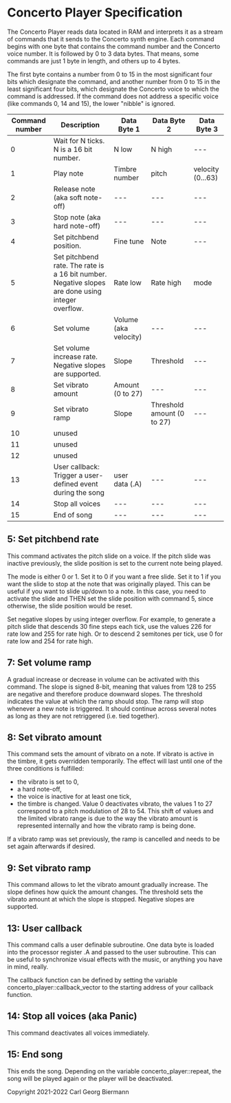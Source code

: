 Concerto Player Specification
=============================

The Concerto Player reads data located in RAM and interprets it as a stream of
commands that it sends to the Concerto synth engine. Each command begins with
one byte that contains the command number and the Concerto voice number. It
is followed by 0 to 3 data bytes. That means, some commands are just 1 byte
in length, and others up to 4 bytes.

The first byte contains a number from 0 to 15 in the most significant four
bits which designate the command, and another number from 0 to 15 in the least
significant four bits, which designate the Concerto voice to which the
command is addressed. If the command does not address a specific voice
(like commands 0, 14 and 15), the lower "nibble" is ignored.

| Command number | Description | Data Byte 1 | Data Byte 2 | Data Byte 3 |
|----------------|-------------|-------------|-------------|-------------|
|              0 | Wait for N ticks. N is a 16 bit number. | N low | N high | --- |
|              1 | Play note | Timbre number | pitch | velocity (0...63) |
|              2 | Release note (aka soft note-off) | --- | --- | --- |
|              3 | Stop note (aka hard note-off) | --- | --- | --- |
|              4 | Set pitchbend position. | Fine tune | Note | --- |
|              5 | Set pitchbend rate. The rate is a 16 bit number. Negative slopes are done using integer overflow. | Rate low | Rate high | mode |
|              6 | Set volume | Volume (aka velocity) | --- | --- |
|              7 | Set volume increase rate. Negative slopes are supported. | Slope | Threshold | --- |
|              8 | Set vibrato amount | Amount (0 to 27) | --- | --- |
|              9 | Set vibrato ramp | Slope | Threshold amount (0 to 27) | --- |
|             10 | unused | | | |
|             11 | unused | | | |
|             12 | unused | | | |
|             13 | User callback: Trigger a user-defined event during the song | user data (.A) | --- | --- |
|             14 | Stop all voices | --- | --- | --- |
|             15 | End of song | --- | --- | --- |




5: Set pitchbend rate
----------------------

This command activates the pitch slide on a voice. If the pitch slide was
inactive previously, the slide position is set to the current note being
played.

The mode is either 0 or 1. Set it to 0 if you want a free slide. Set it to 1 if
you want the slide to stop at the note that was originally played. This can be
useful if you want to slide up/down to a note. In this case, you need
to activate the slide and THEN set the slide position with command 5, since
otherwise, the slide position would be reset.

Set negative slopes by using integer overflow. For example, to generate a pitch
slide that descends 30 fine steps each tick, use the values 226 for rate low
and 255 for rate high. Or to descend 2 semitones per tick, use 0 for rate low
and 254 for rate high.


7: Set volume ramp
------------------

A gradual increase or decrease in volume can be activated with this command.
The slope is signed 8-bit, meaning that values from 128 to 255 are negative
and therefore produce downward slopes. The threshold indicates the value at
which the ramp should stop. The ramp will stop whenever a new note is
triggered. It should continue across several notes as long as they are not
retriggered (i.e. tied together).


8: Set vibrato amount
---------------------

This command sets the amount of vibrato on a note. If vibrato is active in the
timbre, it gets overridden temporarily. The effect will last until one of the
three conditions is fulfilled:
* the vibrato is set to 0,
* a hard note-off,
* the voice is inactive for at least one tick,
* the timbre is changed.
Value 0 deactivates vibrato, the values 1 to 27 correspond to a pitch
modulation of 28 to 54. This shift of values and the limited vibrato range is
due to the way the vibrato amount is represented internally and how the vibrato
ramp is being done.

If a vibrato ramp was set previously, the ramp is cancelled and needs to be set
again afterwards if desired.


9: Set vibrato ramp
-------------------

This command allows to let the vibrato amount gradually increase. The slope
defines how quick the amount changes. The threshold sets the vibrato amount at
which the slope is stopped. Negative slopes are supported.


13: User callback
-----------------

This command calls a user definable subroutine. One data byte is loaded into
the processor register .A and passed to the user subroutine. This can be useful
to synchronize visual effects with the music, or anything you have in mind,
really.

The callback function can be defined by setting the variable
concerto_player::callback_vector to the starting address of your callback
function.


14: Stop all voices (aka Panic)
---------------------------------

This command deactivates all voices immediately.


15: End song
---------------------------------

This ends the song. Depending on the variable concerto_player::repeat, the song
will be played again or the player will be deactivated.


Copyright 2021-2022 Carl Georg Biermann